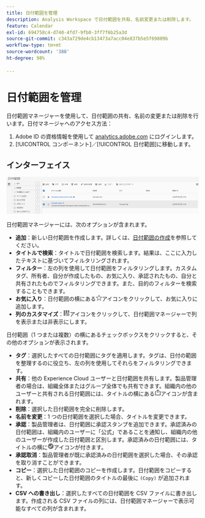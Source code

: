 ```yaml
---
title: 日付範囲を管理
description: Analysis Workspace で日付範囲を共有、名前変更または削除します。
feature: Calendar
exl-id: 694758c4-d740-4fd7-9fb0-3ff7f6b25a3d
source-git-commit: c343a729de4cb13473a7acc04e837b5e5f69809b
workflow-type: tm+mt
source-wordcount: '388'
ht-degree: 98%

---
```


# 日付範囲を管理

日付範囲マネージャーを使用して、日付範囲の共有、名前の変更または削除を行います。日付マネージャヘのアクセス方法：

1. Adobe ID の資格情報を使用して [analytics.adobe.com](https://analytics.adobe.com) にログインします。
1. [!UICONTROL コンポーネント]／[!UICONTROL 日付範囲]に移動します。

## インターフェイス

![「範囲の例」がハイライトされた日付範囲。](../assets/date-range-ui.png)

日付範囲マネージャーには、次のオプションが含まれます。

* **追加**：新しい日付範囲を作成します。詳しくは、[日付範囲の作成](create.md)を参照してください。
* **タイトルで検索**：タイトルで日付範囲を検索します。結果は、ここに入力したテキストに基づいてフィルタリングされます。
* **フィルター**：左の列を使用して日付範囲をフィルタリングします。カスタムタグ、所有者、自分が作成したもの、お気に入り、承認されたもの、自分と共有されたものでフィルタリングできます。また、目的のフィルターを検索することもできます。
* **お気に入り**：日付範囲の横にある![スター](../assets/star.png)アイコンをクリックして、お気に入りに追加します。
* **列のカスタマイズ**：![列](../assets/columns.png)アイコンをクリックして、日付範囲マネージャーで列を表示または非表示にします。

日付範囲（1 つまたは複数）の横にあるチェックボックスをクリックすると、その他のオプションが表示されます。

* **タグ**：選択したすべての日付範囲にタグを適用します。タグは、日付の範囲を整理するのに役立ち、左の列を使用してそれらをフィルタリングできます。
* **共有**：他の Experience Cloud ユーザーと日付範囲を共有します。製品管理者の場合は、組織全体またはグループ全体でも共有できます。組織内の他のユーザーと共有される日付範囲には、タイトルの横にある![共有](../assets/shared.png)アイコンが含まれます。
* **削除**：選択した日付範囲を完全に削除します。
* **名前を変更**：1 つの日付範囲を選択した場合、タイトルを変更できます。
* **承認**：製品管理者は、日付範囲に承認スタンプを追加できます。承認済みの日付範囲は、組織内のユーザーに「公式」であることを通知し、組織内の他のユーザーが作成した日付範囲と区別します。承認済みの日付範囲には、タイトルの横に![承認済み](../assets/approved.png)アイコンが付きます。
* **承認取消**：製品管理者が既に承認済みの日付範囲を選択した場合、その承認を取り消すことができます。
* **コピー**：選択した日付範囲のコピーを作成します。日付範囲をコピーすると、新しくコピーした日付範囲のタイトルの最後に `(Copy)` が追加されます。
* **CSV への書き出し**：選択したすべての日付範囲を CSV ファイルに書き出します。作成される CSV ファイルの列には、日付範囲マネージャーで表示可能なすべての列が含まれます。
